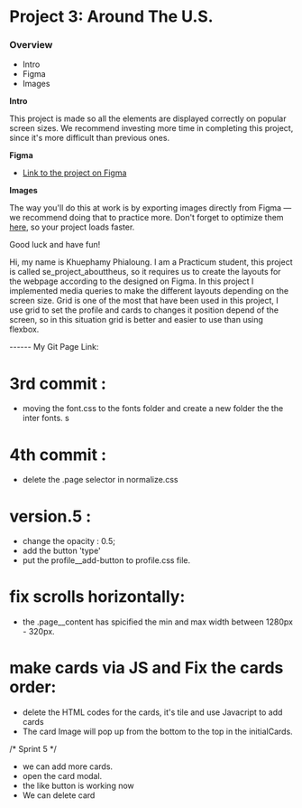 # Project 3: Around The U.S.

### Overview  

* Intro  
* Figma  
* Images  
  
**Intro**
  
This project is made so all the elements are displayed correctly on popular screen sizes. We recommend investing more time in completing this project, since it's more difficult than previous ones.  
  
**Figma**  
  
* [Link to the project on Figma](https://www.figma.com/file/ii4xxsJ0ghevUOcssTlHZv/Sprint-3%3A-Around-the-US?node-id=0%3A1)  
  
**Images**  
  
The way you'll do this at work is by exporting images directly from Figma — we recommend doing that to practice more. Don't forget to optimize them [here](https://tinypng.com/), so your project loads faster. 
  
Good luck and have fun!

Hi, my name is Khuephamy Phialoung. I am a Practicum student, this project is called
 se_project_abouttheus, so it requires us to create the layouts for the webpage according to the designed on Figma. In this project I implemented media queries to make the different layouts depending on the screen size. Grid is one of the most that have been used in this project, I use grid to set the profile and cards to changes it position depend of the screen, so in this situation grid is better and easier to use than using flexbox.

 ------ My Git Page Link: 

# 3rd commit : 
  - moving the font.css to the fonts folder and create a new folder the the inter fonts.
 s
# 4th commit : 
  - delete the .page selector in normalize.css 

# version.5 :
  - change the opacity : 0.5;
  - add the button 'type'
  - put the profile__add-button to profile.css file.

# fix scrolls horizontally:
  - the .page__content has spicified the min and max width between 1280px - 320px.

# make cards via JS and Fix the cards order:
  - delete the HTML codes for the cards, it's tile and use Javacript to add cards
  - The card Image will pop up from the bottom to the top in the initialCards.

/*     Sprint 5       */

 - we can add more cards.
 - open the card modal.
 - the like button is working now
 - We can delete card